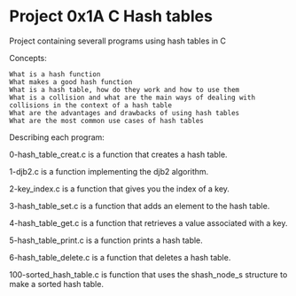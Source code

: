 # Project 0x1A C Hash tables

Project containing severall programs using hash tables in C

Concepts:

    What is a hash function
    What makes a good hash function
    What is a hash table, how do they work and how to use them
    What is a collision and what are the main ways of dealing with collisions in the context of a hash table
    What are the advantages and drawbacks of using hash tables
    What are the most common use cases of hash tables


Describing each program:

0-hash_table_creat.c is a function that creates a hash table.

1-djb2.c is a function implementing the djb2 algorithm.

2-key_index.c is a function that gives you the index of a key.

3-hash_table_set.c is a function that adds an element to the hash table.

4-hash_table_get.c is a function that retrieves a value associated with a key.

5-hash_table_print.c is a function prints a hash table.

6-hash_table_delete.c is a function that deletes a hash table.

100-sorted_hash_table.c is function that uses the shash_node_s structure to make a sorted hash table.
